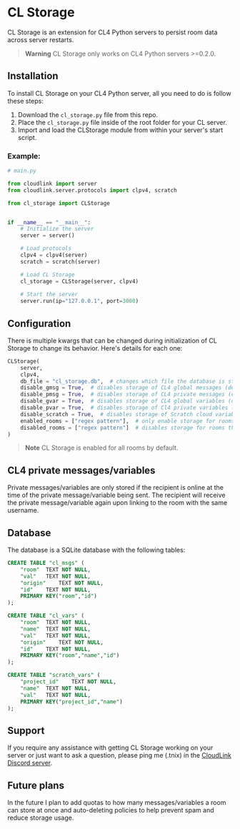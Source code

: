 # CL Storage
CL Storage is an extension for CL4 Python servers to persist room data across server restarts.

> **Warning**
CL Storage only works on CL4 Python servers >=0.2.0.

## Installation
To install CL Storage on your CL4 Python server, all you need to do is follow these steps:

1. Download the `cl_storage.py` file from this repo.
2. Place the `cl_storage.py` file inside of the root folder for your CL server.
3. Import and load the CLStorage module from within your server's start script.

### Example:
```py
# main.py

from cloudlink import server
from cloudlink.server.protocols import clpv4, scratch

from cl_storage import CLStorage


if __name__ == "__main__":
    # Initialize the server
    server = server()

    # Load protocols
    clpv4 = clpv4(server)
    scratch = scratch(server)

    # Load CL Storage
    cl_storage = CLStorage(server, clpv4)
    
    # Start the server
    server.run(ip="127.0.0.1", port=3000)
```

## Configuration
There is multiple kwargs that can be changed during initialization of CL Storage to change its behavior. Here's details for each one:
```py
CLStorage(
    server,
    clpv4,
    db_file = "cl_storage.db",  # changes which file the database is stored in (default: "cl_storage.db")
    disable_gmsg = True,  # disables storage of CL4 global messages (default: False)
    disable_pmsg = True,  # disables storage of CL4 private messages (default: False)
    disable_gvar = True,  # disables storage of CL4 global variables (default: False)
    disable_pvar = True,  # disables storage of Cl4 private variables (default: False)
    disable_scratch = True,  # disables storage of Scratch cloud variables (default: False)
    enabled_rooms = ["regex pattern"],  # only enable storage for rooms that match one of these regex patterns (default: [])
    disabled_rooms = ["regex pattern"]  # disables storage for rooms that match one of these regex patterns (default: [])
)
```

> **Note**
CL Storage is enabled for all rooms by default.

## CL4 private messages/variables
Private messages/variables are only stored if the recipient is online at the time of the private message/variable being sent. The recipient will receive the private message/variable again upon linking to the room with the same username.

## Database
The database is a SQLite database with the following tables:
```sql
CREATE TABLE "cl_msgs" (
	"room"	TEXT NOT NULL,
	"val"	TEXT NOT NULL,
	"origin"	TEXT NOT NULL,
	"id"	TEXT NOT NULL,
	PRIMARY KEY("room","id")
);
```
```sql
CREATE TABLE "cl_vars" (
	"room"	TEXT NOT NULL,
	"name"	TEXT NOT NULL,
	"val"	TEXT NOT NULL,
	"origin"	TEXT NOT NULL,
	"id"	TEXT NOT NULL,
	PRIMARY KEY("room","name","id")
);
```
```sql
CREATE TABLE "scratch_vars" (
	"project_id"	TEXT NOT NULL,
	"name"	TEXT NOT NULL,
	"val"	TEXT NOT NULL,
	PRIMARY KEY("project_id","name")
);
```

## Support
If you require any assistance with getting CL Storage working on your server or just want to ask a question, please ping me (.tnix) in the [CloudLink Discord server](https://discord.gg/fzTdHAExV3).

## Future plans
In the future I plan to add quotas to how many messages/variables a room can store at once and auto-deleting policies to help prevent spam and reduce storage usage.